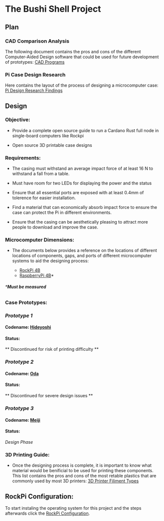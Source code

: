 # The Bushi Shell Project

## **Plan**
### **CAD Comparison Analysis**

The following document contains the pros and cons of the different Computer-Aided Design software that could be used for future development of prototypes: 
[CAD Programs](docs/CADComparison.md)

### **Pi Case Design Research**

Here contains the layout of the process of designing a microcomputer case: 
[Pi Design Research Findings](docs/PiResearch.md)

## **Design**
### **Objective:**
 - Provide a complete open source guide to run a Cardano Rust full node in single-board computers like Rockpi

- Open source 3D printable case designs
     

### **Requirements:**
 - The casing must withstand an average impact force of at least 16 N to withstand a fall from a table. 

 - Must have room for two LEDs for displaying the power and the status
 - Ensure that all essential ports are exposed with at least 0.4mm of tolerence for easier installation. 
 - Find a material that can economically absorb impact force to ensure the case can protect the Pi in different environments. 
 - Ensure that the casing can be aesthetically pleasing to attract more people to download and improve the case. 

### **Microcomputer Dimensions:**
- The documents below provides a reference on the locations of different locations of components, gaps, and ports of different microcomputer systems to aid the designing process: 
  
  - [RockPi 4B](docs/RockPiDimensions.md)
  - [RaspberryPi 4B](docs/RaspberryPiDimensions.md)*    

###### ***Must be measured**

### **Case Prototypes:**
   ### ***Prototype 1***
   #### Codename: [Hideyoshi](docs/Hideyoshi.md)
   #### **Status:** 
   ** Discontinued for risk of printing difficulty **

   ### ***Prototype 2*** 
   #### Codename: [Oda](docs/Oda.md)
   #### **Status:** 
   ** Discontinued for severe design issues **

   ### ***Prototype 3*** 
   #### Codename: [Meiji](docs/Meiji.md)
   #### **Status:** 
   *Design Phase*    


### **3D Printing Guide:**
- Once the designing process is complete, it is important to know what material would be benificial to be used for printing these components. This list contains the pros and cons of the most retable plastics that are commonly used by most 3D printers: [3D Printer Filiment Types](docs/3DPrinterPlastics.md)


## **RockPi Configuration:**

To start instaling the operating system for this project and the steps afterwards click the 
[RockPi Configuration](docs/RockPiConfig.md).